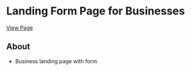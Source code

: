 # Landing Form Page for Businesses

[View Page](https://amrdesai.github.io/simple-landing-form/)

## About
- Business landing page with form
